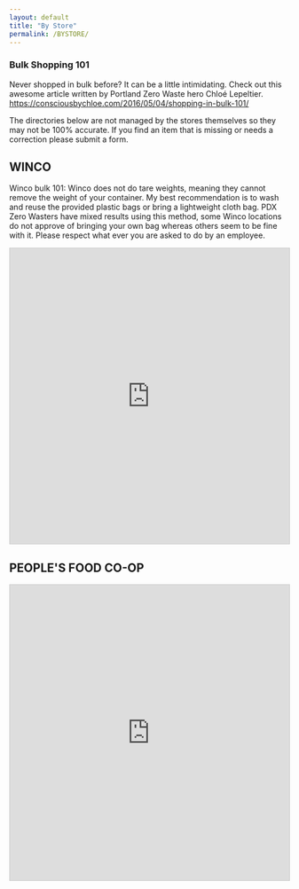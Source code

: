 ```yaml
---
layout: default
title: "By Store"
permalink: /BYSTORE/
---
```

### Bulk Shopping 101

Never shopped in bulk before? It can be a little intimidating. Check out this awesome article written by Portland Zero Waste hero Chloé Lepeltier.
https://consciousbychloe.com/2016/05/04/shopping-in-bulk-101/

The directories below are not managed by the stores themselves so they may not be 100% accurate. If you find an item that is missing or needs a correction please submit a form. 

## WINCO
Winco bulk 101: Winco does not do tare weights, meaning they cannot remove the weight of your container. My best recommendation is to wash and reuse the provided plastic bags or bring a lightweight cloth bag. PDX Zero Wasters have mixed results using this method, some Winco locations do not approve of bringing your own bag whereas others seem to be fine with it. Please respect what ever you are asked to do by an employee. 
<iframe class="airtable-embed" src="https://airtable.com/embed/shrvrQrRenmRf8KLt?backgroundColor=cyan&viewControls=on" frameborder="0" onmousewheel="" width="100%" height="533" style="background: transparent; border: 1px solid #ccc;"></iframe>

## PEOPLE'S FOOD CO-OP
<iframe class="airtable-embed" src="https://airtable.com/embed/shrBxaDtX01XpwM4H?backgroundColor=cyan&viewControls=on" frameborder="0" onmousewheel="" width="100%" height="533" style="background: transparent; border: 1px solid #ccc;"></iframe>

